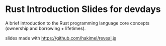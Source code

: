 # Rust Introduction Slides for devdays

A brief introduction to the Rust programming language core concepts (ownership and borrowing + lifetimes).

slides made with https://github.com/hakimel/reveal.js

